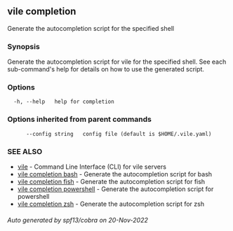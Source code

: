 ## vile completion

Generate the autocompletion script for the specified shell

### Synopsis

Generate the autocompletion script for vile for the specified shell.
See each sub-command's help for details on how to use the generated script.


### Options

```
  -h, --help   help for completion
```

### Options inherited from parent commands

```
      --config string   config file (default is $HOME/.vile.yaml)
```

### SEE ALSO

* [vile](vile.md)	 - Command Line Interface (CLI) for vile servers
* [vile completion bash](vile_completion_bash.md)	 - Generate the autocompletion script for bash
* [vile completion fish](vile_completion_fish.md)	 - Generate the autocompletion script for fish
* [vile completion powershell](vile_completion_powershell.md)	 - Generate the autocompletion script for powershell
* [vile completion zsh](vile_completion_zsh.md)	 - Generate the autocompletion script for zsh

###### Auto generated by spf13/cobra on 20-Nov-2022
